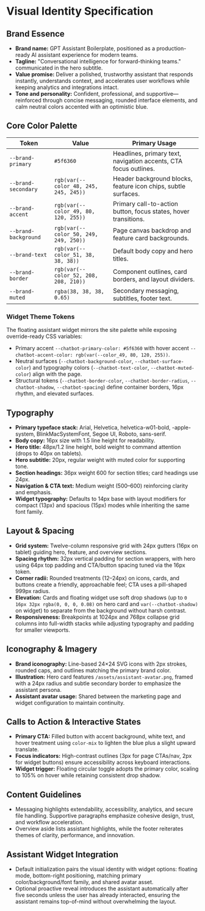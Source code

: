 # Visual Identity Specification

## Brand Essence
- **Brand name:** GPT Assistant Boilerplate, positioned as a production-ready AI assistant experience for modern teams.
- **Tagline:** "Conversational intelligence for forward-thinking teams." communicated in the hero subtitle.
- **Value promise:** Deliver a polished, trustworthy assistant that responds instantly, understands context, and accelerates user workflows while keeping analytics and integrations intact.
- **Tone and personality:** Confident, professional, and supportive—reinforced through concise messaging, rounded interface elements, and calm neutral colors accented with an optimistic blue.

## Core Color Palette
| Token | Value | Primary Usage |
| --- | --- | --- |
| `--brand-primary` | `#5f6360` | Headlines, primary text, navigation accents, CTA focus outlines. |
| `--brand-secondary` | `rgb(var(--color_48, 245, 245, 245))` | Header background blocks, feature icon chips, subtle surfaces. |
| `--brand-accent` | `rgb(var(--color_49, 80, 120, 255))` | Primary call-to-action button, focus states, hover transitions. |
| `--brand-background` | `rgb(var(--color_50, 249, 249, 250))` | Page canvas backdrop and feature card backgrounds. |
| `--brand-text` | `rgb(var(--color_51, 38, 38, 38))` | Default body copy and hero titles. |
| `--brand-border` | `rgb(var(--color_52, 208, 208, 210))` | Component outlines, card borders, and layout dividers. |
| `--brand-muted` | `rgba(38, 38, 38, 0.65)` | Secondary messaging, subtitles, footer text. |

### Widget Theme Tokens
The floating assistant widget mirrors the site palette while exposing override-ready CSS variables:
- Primary accent `--chatbot-primary-color: #5f6360` with hover accent `--chatbot-accent-color: rgb(var(--color_49, 80, 120, 255))`.
- Neutral surfaces (`--chatbot-background-color`, `--chatbot-surface-color`) and typography colors (`--chatbot-text-color`, `--chatbot-muted-color`) align with the page.
- Structural tokens (`--chatbot-border-color`, `--chatbot-border-radius`, `--chatbot-shadow`, `--chatbot-spacing`) define container borders, 16px rhythm, and elevated surfaces.

## Typography
- **Primary typeface stack:** Arial, Helvetica, helvetica-w01-bold, -apple-system, BlinkMacSystemFont, Segoe UI, Roboto, sans-serif.
- **Body copy:** 16px size with 1.5 line height for readability.
- **Hero title:** 48px/1.2 line height, bold weight to command attention (drops to 40px on tablets).
- **Hero subtitle:** 20px, regular weight with muted color for supporting tone.
- **Section headings:** 36px weight 600 for section titles; card headings use 24px.
- **Navigation & CTA text:** Medium weight (500–600) reinforcing clarity and emphasis.
- **Widget typography:** Defaults to 14px base with layout modifiers for compact (13px) and spacious (15px) modes while inheriting the same font family.

## Layout & Spacing
- **Grid system:** Twelve-column responsive grid with 24px gutters (16px on tablet) guiding hero, feature, and overview sections.
- **Spacing rhythm:** 32px vertical padding for section wrappers, with hero using 64px top padding and CTA/button spacing tuned via the 16px token.
- **Corner radii:** Rounded treatments (12–24px) on icons, cards, and buttons create a friendly, approachable feel; CTA uses a pill-shaped 999px radius.
- **Elevation:** Cards and floating widget use soft drop shadows (up to `0 16px 32px rgba(0, 0, 0, 0.08)` on hero card and `var(--chatbot-shadow)` on widget) to separate from the background without harsh contrast.
- **Responsiveness:** Breakpoints at 1024px and 768px collapse grid columns into full-width stacks while adjusting typography and padding for smaller viewports.

## Iconography & Imagery
- **Brand iconography:** Line-based 24×24 SVG icons with 2px strokes, rounded caps, and outlines matching the primary brand color.
- **Illustration:** Hero card features `/assets/assistant-avatar.png`, framed with a 24px radius and subtle secondary border to emphasize the assistant persona.
- **Assistant avatar usage:** Shared between the marketing page and widget configuration to maintain continuity.

## Calls to Action & Interactive States
- **Primary CTA:** Filled button with accent background, white text, and hover treatment using `color-mix` to lighten the blue plus a slight upward translate.
- **Focus indicators:** High-contrast outlines (3px for page CTAs/nav, 2px for widget buttons) ensure accessibility across keyboard interactions.
- **Widget trigger:** Floating circular toggle adopts the primary color, scaling to 105% on hover while retaining consistent drop shadow.

## Content Guidelines
- Messaging highlights extendability, accessibility, analytics, and secure file handling. Supportive paragraphs emphasize cohesive design, trust, and workflow acceleration.
- Overview aside lists assistant highlights, while the footer reiterates themes of clarity, performance, and innovation.

## Assistant Widget Integration
- Default initialization pairs the visual identity with widget options: floating mode, bottom-right positioning, matching primary color/background/font family, and shared avatar asset.
- Optional proactive reveal introduces the assistant automatically after five seconds unless the user has already interacted, ensuring the assistant remains top-of-mind without overwhelming the layout.

